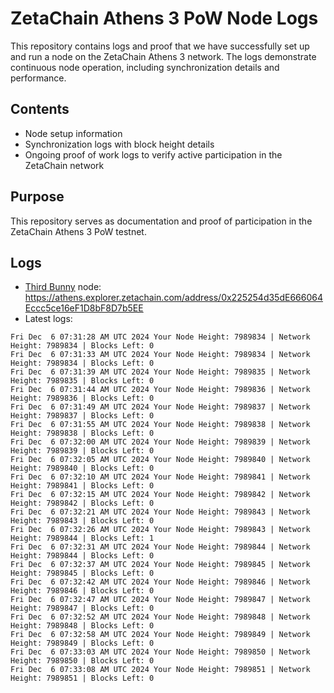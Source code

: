 # ZetaChain Athens 3 PoW Node Logs
This repository contains logs and proof that we have successfully set up and run a node on the ZetaChain Athens 3 network. The logs demonstrate continuous node operation, including synchronization details and performance.

## Contents
- Node setup information
- Synchronization logs with block height details
- Ongoing proof of work logs to verify active participation in the ZetaChain network

## Purpose
This repository serves as documentation and proof of participation in the ZetaChain Athens 3 PoW testnet.

## Logs

- [Third Bunny](https://thirdbunny.xyz/) node: https://athens.explorer.zetachain.com/address/0x225254d35dE666064Eccc5ce16eF1D8bF8D7b5EE
- Latest logs:
```
Fri Dec  6 07:31:28 AM UTC 2024 Your Node Height: 7989834 | Network Height: 7989834 | Blocks Left: 0
Fri Dec  6 07:31:33 AM UTC 2024 Your Node Height: 7989834 | Network Height: 7989834 | Blocks Left: 0
Fri Dec  6 07:31:39 AM UTC 2024 Your Node Height: 7989835 | Network Height: 7989835 | Blocks Left: 0
Fri Dec  6 07:31:44 AM UTC 2024 Your Node Height: 7989836 | Network Height: 7989836 | Blocks Left: 0
Fri Dec  6 07:31:49 AM UTC 2024 Your Node Height: 7989837 | Network Height: 7989837 | Blocks Left: 0
Fri Dec  6 07:31:55 AM UTC 2024 Your Node Height: 7989838 | Network Height: 7989838 | Blocks Left: 0
Fri Dec  6 07:32:00 AM UTC 2024 Your Node Height: 7989839 | Network Height: 7989839 | Blocks Left: 0
Fri Dec  6 07:32:05 AM UTC 2024 Your Node Height: 7989840 | Network Height: 7989840 | Blocks Left: 0
Fri Dec  6 07:32:10 AM UTC 2024 Your Node Height: 7989841 | Network Height: 7989841 | Blocks Left: 0
Fri Dec  6 07:32:15 AM UTC 2024 Your Node Height: 7989842 | Network Height: 7989842 | Blocks Left: 0
Fri Dec  6 07:32:21 AM UTC 2024 Your Node Height: 7989843 | Network Height: 7989843 | Blocks Left: 0
Fri Dec  6 07:32:26 AM UTC 2024 Your Node Height: 7989843 | Network Height: 7989844 | Blocks Left: 1
Fri Dec  6 07:32:31 AM UTC 2024 Your Node Height: 7989844 | Network Height: 7989844 | Blocks Left: 0
Fri Dec  6 07:32:37 AM UTC 2024 Your Node Height: 7989845 | Network Height: 7989845 | Blocks Left: 0
Fri Dec  6 07:32:42 AM UTC 2024 Your Node Height: 7989846 | Network Height: 7989846 | Blocks Left: 0
Fri Dec  6 07:32:47 AM UTC 2024 Your Node Height: 7989847 | Network Height: 7989847 | Blocks Left: 0
Fri Dec  6 07:32:52 AM UTC 2024 Your Node Height: 7989848 | Network Height: 7989848 | Blocks Left: 0
Fri Dec  6 07:32:58 AM UTC 2024 Your Node Height: 7989849 | Network Height: 7989849 | Blocks Left: 0
Fri Dec  6 07:33:03 AM UTC 2024 Your Node Height: 7989850 | Network Height: 7989850 | Blocks Left: 0
Fri Dec  6 07:33:08 AM UTC 2024 Your Node Height: 7989851 | Network Height: 7989851 | Blocks Left: 0
```
